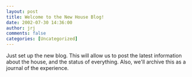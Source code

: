 ```yaml
---
layout: post
title: Welcome to the New House Blog!
date: 2002-07-30 14:36:00
author: jrj
comments: false
categories: [Uncategorized]
---
```

Just set up the new blog. This will allow us to post the latest information about the house, and the status of everything. Also, we'll archive this as a journal of the experience.
